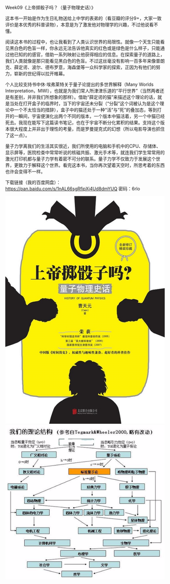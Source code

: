 Week09《上帝掷骰子吗？（量子物理史话）》

这本书一开始是作为生日礼物送给上中学的表弟的（看豆瓣的评分9+，大家一致评价是本优秀的科普读物），本意是为了激发他对物理学的兴趣，不过他说看不懂。

阅读这本书的过程中，也让我看到了人类认识世界的局限性。就像一个天生只能看见黑白色的色盲一样，你永远无法告诉他真实的红色或是绿色是什么样子，只能通过他已知的的感官，借助一系列映射让他获得相应的信息。在探索量子的道路上，我们人类就像是那只能看见黑白色的色盲。不过这丝毫没有影响一百多年来像普朗克、薛定谔、波尔、德布罗意，海森堡等一众科学家的探索，正因为有他们的努力，崭新的世纪得以拉开帷幕。

个人比较支持书中休·埃弗莱特关于量子论提出的多世界解释（Many Worlds Interpretation，MWI），也就是为我们常人所津津乐道的“平行世界”（当然两者还是有差别，并非我们所想象的那样）。借助“薛定谔的猫”来描述这个理论的话，就是当处在打开盒子的临界时，当下的宇宙还未分裂（“分裂”这个词被认为是这个理论中一个不太恰当的措辞），盒子中的猫还处于一种“活”与“死”的叠加态，等到打开的一瞬间，宇宙便演化出两个不同的版本，一个版本中猫活着，另一个中猫已经死去。我现在能写下这篇读书笔记，也在于宇宙不断分化累积的结果。支持这个版本很大程度上并非出于理性的考量，而是罗曼提克式的幻想（所以电影导演也抓住了这一点）。

量子力学离我们的生活其实很近，我们所使用的电脑和手机中的CPU、存储体、显示屏等，医院检查中常常听说的核磁共振、激光手术等，就连我们学生常常用的激光打印机都与量子力学有着密不可分的联系。量子力学不仅致力于发展这个世界，更致力于解释这个世界。看完这本书，当你再次望着天空时，所思考着的东西也许会变得不一样。

下载链接（我的百度网盘）：https://pan.baidu.com/s/1nAL66sgRfipXj4Ud8dmYUQ 密码：6rlo

![1525564467197](assets/1525564467197.png) 
![1525564492585](assets/1525564492585.png)

